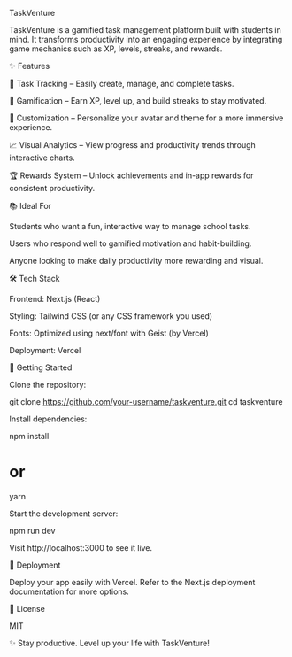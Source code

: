 TaskVenture

TaskVenture is a gamified task management platform built with students in mind. It transforms productivity into an engaging experience by integrating game mechanics such as XP, levels, streaks, and rewards.

✨ Features

🎯 Task Tracking – Easily create, manage, and complete tasks.

🧠 Gamification – Earn XP, level up, and build streaks to stay motivated.

🎨 Customization – Personalize your avatar and theme for a more immersive experience.

📈 Visual Analytics – View progress and productivity trends through interactive charts.

🏆 Rewards System – Unlock achievements and in-app rewards for consistent productivity.

📚 Ideal For

Students who want a fun, interactive way to manage school tasks.

Users who respond well to gamified motivation and habit-building.

Anyone looking to make daily productivity more rewarding and visual.

🛠️ Tech Stack

Frontend: Next.js (React)

Styling: Tailwind CSS (or any CSS framework you used)

Fonts: Optimized using next/font with Geist (by Vercel)

Deployment: Vercel

🧪 Getting Started

Clone the repository:

git clone https://github.com/your-username/taskventure.git
cd taskventure

Install dependencies:

npm install
# or
yarn

Start the development server:

npm run dev

Visit http://localhost:3000 to see it live.

📆 Deployment

Deploy your app easily with Vercel. Refer to the Next.js deployment documentation for more options.

📄 License

MIT

✨ Stay productive. Level up your life with TaskVenture!
